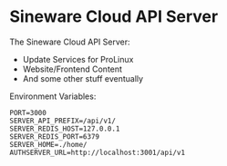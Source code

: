 # Sineware Cloud API Server
The Sineware Cloud API Server:
* Update Services for ProLinux
* Website/Frontend Content
* And some other stuff eventually

Environment Variables:
```dotenv
PORT=3000
SERVER_API_PREFIX=/api/v1/
SERVER_REDIS_HOST=127.0.0.1
SERVER_REDIS_PORT=6379
SERVER_HOME=./home/
AUTHSERVER_URL=http://localhost:3001/api/v1
```
